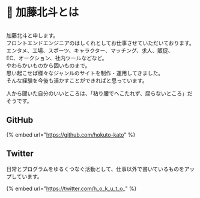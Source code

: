 # 👀 加藤北斗とは

<figure><img src=".gitbook/assets/IMG_2454.JPG" alt=""><figcaption></figcaption></figure>

加藤北斗と申します。\
フロントエンドエンジニアのはしくれとしてお仕事させていただいております。\
エンタメ、工場、スポーツ、キャラクター、マッチング、求人、販促、\
EC、オークション、社内ツールなどなど。\
やわらかいものから固いものまで。\
思い起こせば様々なジャンルのサイトを制作・運用してきました。\
そんな経験を今後も活かすことができればと思っています。

人から聞いた自分のいいところは、「粘り腰でへこたれず、腐らないところ」だそうです。

## GitHub

{% embed url="https://github.com/hokuto-kato" %}

## Twitter

日常とプログラムをゆるくつなぐ活動として、仕事以外で書いているものをアップしています。

{% embed url="https://twitter.com/h_o_k_u_t_o_" %}
